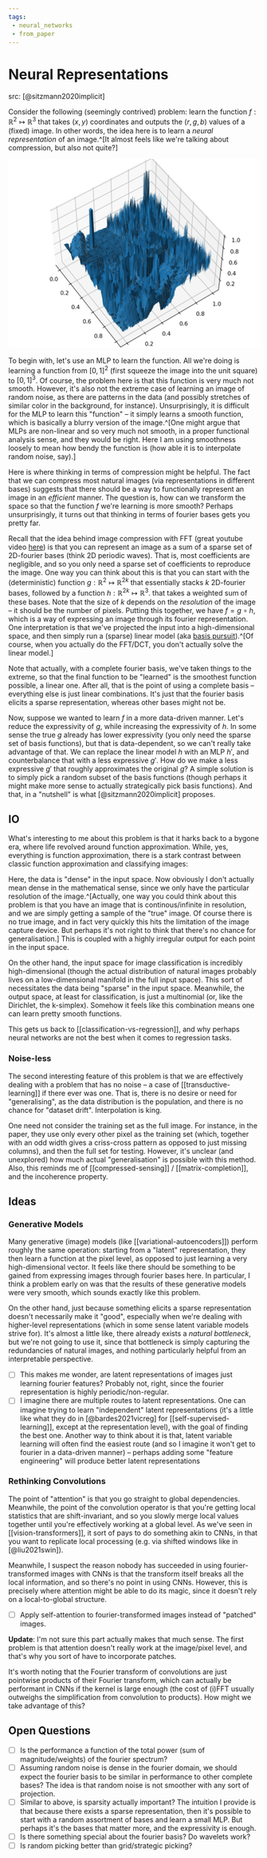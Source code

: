 ```yaml
---
tags:
 - neural_networks
 - from_paper
---
```


# Neural Representations

src: [@sitzmann2020implicit]

Consider the following (seemingly contrived) problem: learn the function $f:\mathbb{R}^2\mapsto \mathbb{R}^3$ that takes $(x,y)$ coordinates and outputs the $(r,g,b)$ values of a (fixed) image. In other words, the idea here is to learn a *neural representation* of an image.^[It almost feels like we're talking about compression, but also not quite?]

![Example of an image represented as a function](img/img_fun.png)

To begin with, let's use an MLP to learn the function. All we're doing is learning a function from $[0,1]^2$ (first squeeze the image into the unit square) to $[0,1]^3$. Of course, the problem here is that this function is very much not smooth. However, it's also not the extreme case of learning an image of random noise, as there are patterns in the data (and possibly stretches of similar color in the background, for instance). Unsurprisingly, it is difficult for the MLP to learn this "function" – it simply learns a smooth function, which is basically a blurry version of the image.^[One might argue that MLPs are non-linear and so very much not smooth, in a proper functional analysis sense, and they would be right. Here I am using smoothness loosely to mean how bendy the function is (how able it is to interpolate random noise, say).]

Here is where thinking in terms of compression might be helpful. The fact that we can compress most natural images (via representations in different bases) suggests that there should be a way to functionally represent an image in an *efficient* manner. The question is, how can we transform the space so that the function $f$ we're learning is more smooth? Perhaps unsurprisingly, it turns out that thinking in terms of fourier bases gets you pretty far.

Recall that the idea behind image compression with FFT (great youtube video [here](https://www.youtube.com/watch?v=gGEBUdM0PVc)) is that you can represent an image as a sum of a sparse set of 2D-fourier bases (think 2D periodic waves). That is, most coefficients are negligible, and so you only need a sparse set of coefficients to reproduce the image. One way you can think about this is that you can start with the (deterministic) function $g: \mathbb{R}^2 \mapsto \mathbb{R}^{2k}$ that essentially stacks $k$ 2D-fourier bases, followed by a function $h: \mathbb{R}^{2k} \mapsto \mathbb{R}^3$. that takes a weighted sum of these bases. Note that the size of $k$ depends on the *resolution* of the image – it should be the number of pixels. Putting this together, we have $f = g \circ h$, which is a way of expressing an image through its fourier representation. One interpretation is that we've projected the input into a high-dimensional space, and then simply run a (sparse) linear model (aka [basis pursuit](https://en.wikipedia.org/wiki/Basis_pursuit)).^[Of course, when you actually do the FFT/DCT, you don't actually solve the linear model.]

<Note>
Note that actually, with a complete fourier basis, we've taken things to the extreme, so that the final function to be "learned" is the smoothest function possible, a linear one. After all, that is the point of using a complete basis – everything else is just linear combinations. It's just that the fourier basis elicits a sparse representation, whereas other bases might not be.
</Note>

Now, suppose we wanted to learn $f$ in a more data-driven manner. Let's reduce the expressivity of $g$, while increasing the expressivity of $h$. In some sense the true $g$ already has lower expressivity (you only need the sparse set of basis functions), but that is data-dependent, so we can't really take advantage of that. We can replace the linear model $h$ with an MLP $h'$, and counterbalance that with a less expressive $g'$. How do we make a less expressive $g'$ that roughly approximates the original $g$? A simple solution is to simply pick a random subset of the basis functions (though perhaps it might make more sense to actually strategically pick basis functions). And that, in a "nutshell" is what [@sitzmann2020implicit] proposes.

## IO

What's interesting to me about this problem is that it harks back to a bygone era, where life revolved around function approximation. While, yes, everything is function approximation, there is a stark contrast between classic function approximation and classifying images:

Here, the data is "dense" in the input space. Now obviously I don't actually mean dense in the mathematical sense, since we only have the particular resolution of the image.^[Actually, one way you could think about this problem is that you have an image that is continous/infinite in resolution, and we are simply getting a sample of the "true" image. Of course there is no true image, and in fact very quickly this hits the limitation of the image capture device. But perhaps it's not right to think that there's no chance for generalisation.] This is coupled with a highly irregular output for each point in the input space.

On the other hand, the input space for image classification is incredibly high-dimensional (though the actual distribution of natural images probably lives on a low-dimensional manifold in the full input space). This sort of necessitates the data being "sparse" in the input space. Meanwhile, the output space, at least for classification, is just a multinomial (or, like the Dirichlet, the k-simplex). Somehow it feels like this combination means one can learn pretty smooth functions.

This gets us back to [[classification-vs-regression]], and why perhaps neural networks are not the best when it comes to regression tasks.

### Noise-less

The second interesting feature of this problem is that we are effectively dealing with a problem that has no noise – a case of [[transductive-learning]] if there ever was one. That is, there is no desire or need for "generalising", as the data distribution is the population, and there is no chance for "dataset drift". Interpolation is king.

<Note>
One need not consider the training set as the full image. For instance, in the paper, they use only every other pixel as the training set (which, together with an odd width gives a criss-cross pattern as opposed to just missing columns), and then the full set for testing. However, it's unclear (and unexplored) how much actual "generalisation" is possible with this method. Also, this reminds me of [[compressed-sensing]] / [[matrix-completion]], and the incoherence property.
</Note>

## Ideas

### Generative Models

Many generative (image) models (like [[variational-autoencoders]]) perform roughly the same operation: starting from a "latent" representation, they then learn a function at the pixel level, as opposed to just learning a very high-dimensional vector. It feels like there should be something to be gained from expressing images through fourier bases here. In particular, I think a problem early on was that the results of these generative models were very smooth, which sounds exactly like this problem.

On the other hand, just because something elicits a sparse representation doesn't necessarily make it "good", especially when we're dealing with higher-level representations (which in some sense latent variable models strive for). It's almost a little like, there already exists a *natural bottleneck*, but we're not going to use it, since that bottleneck is simply capturing the redundancies of natural images, and nothing particularly helpful from an interpretable perspective.

 - [ ] This makes me wonder, are latent representations of images just learning fourier features? Probably not, right, since the fourier representation is highly periodic/non-regular.
 - [ ] I imagine there are multiple routes to latent representations. One can imagine trying to learn "independent" latent representations (it's a little like what they do in [@bardes2021vicreg] for [[self-supervised-learning]], except at the representation level), with the goal of finding the best one. Another way to think about it is that, latent variable learning will often find the easiest route (and so I imagine it won't get to fourier in a data-driven manner) – perhaps adding some "feature engineering" will produce better latent representations

### Rethinking Convolutions

The point of "attention" is that you go straight to global dependencies. Meanwhile, the point of the convolution operator is that you're getting local statistics that are shift-invariant, and so you slowly merge local values together until you're effectively working at a global level. As we've seen in [[vision-transformers]], it sort of pays to do something akin to CNNs, in that you want to replicate local processing (e.g. via shifted windows like in [@liu2021swin]).

Meanwhile, I suspect the reason nobody has succeeded in using fourier-transformed images with CNNs is that the transform itself breaks all the local information, and so there's no point in using CNNs. However, this is precisely where attention might be able to do its magic, since it doesn't rely on a local-to-global structure.

 - [ ] Apply self-attention to fourier-transformed images instead of "patched" images.

**Update**: I'm not sure this part actually makes that much sense. The first problem is that attention doesn't really work at the image/pixel level, and that's why you sort of have to incorporate patches.

It's worth noting that the Fourier transform of convolutions are just pointwise products of their Fourier transform, which can actually be performant in CNNs if the kernel is large enough (the cost of (i)FFT usually outweighs the simplification from convolution to products). How might we take advantage of this?

## Open Questions

  - [ ] Is the performance a function of the total power (sum of magnitude/weights) of the fourier spectrum?
  - [ ] Assuming random noise is dense in the fourier domain, we should expect the fourier basis to be similar in performance to other complete bases? The idea is that random noise is not smoother with any sort of projection.
  - [ ] Similar to above, is sparsity actually important? The intuition I provide is that because there exists a sparse representation, then it's possible to start with a random assortment of bases and learn a small MLP. But perhaps it's the bases that matter more, and the expressivity is enough.
  - [ ] Is there something special about the fourier basis? Do wavelets work?
  - [ ] Is random picking better than grid/strategic picking?